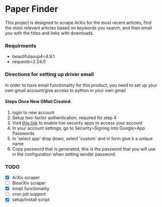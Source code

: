 # Paper Finder


This project is designed to scrape ArXiv for the most recent articles,
find the most relevant articles based on keywords you search, and then email
you with the titles and links with downloads.


### Requirments

- beautifulsoup4=4.9.1
- requests=2.24.0

### Directions for setting up driver email

In order to have email functionality for this product, you need to set up your own gmail account/give access to python in your own gmail


#### Steps Once New GMail Created:
1. login to new account
2. Setup two-factor authentication, required for step 4
3. Visit [this link](https%3A%2F%2Fmyaccount.google.com%2Flesssecureapps&redir_token=QUFFLUhqbG5jQnhvLTFOTmY2QXRudDRFb2N6d0VsWE0zd3xBQ3Jtc0tsVWx4ZE1hTzVWS2RxcHczaHBmLWlJTXNzNTdzV3hmODU1VmpWdEpRSWZyTmg0TnRFR0FYWkxTcnptT3pLUk5KaXY4MURuVVR0ci1sZHFCV2NVQ3prZXgtSEhUN2lnWEtjSWR2c0g2Mm43bHVrXzh3UQ%3D%3D) to enable low security apps to access your account
4. In your account settings, go to Security>Signing Into Google>App Passwords
  1. In 'select app' drop down, select 'custom' and in form give it a unique name
  2. Copy password that is generated, this is the password that you will use in the configuration when setting sender password.

### TODO

- [x] ArXiv scraper
- [ ] BioarXiv scraper
- [X] email functionality
- [ ] cron job support
- [X] setup/install script
